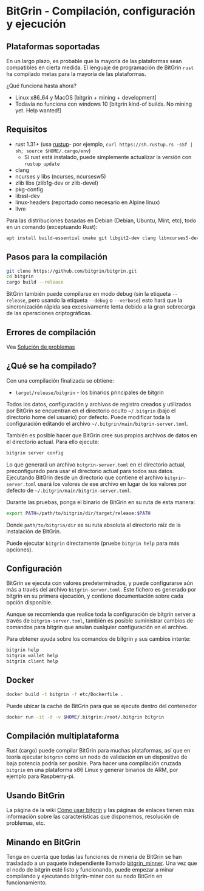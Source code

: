# BitGrin - Compilación, configuración y ejecución

## Plataformas soportadas

En un largo plazo, es probable que la mayoría de las plataformas sean compatibles en cierta medida.
El lenguaje de programación de BitGrin `rust` ha compilado metas para la mayoría de las plataformas.

¿Qué funciona hasta ahora?

* Linux x86\_64 y MacOS [bitgrin + mining + development]
* Todavía no funciona con windows 10 [bitgrin kind-of builds. No mining yet. Help wanted!]

## Requisitos

* rust 1.31+ (usa [rustup]((https://www.rustup.rs/))- por ejemplo, `curl https://sh.rustup.rs -sSf | sh; source $HOME/.cargo/env`)
  * Si rust está instalado, puede simplemente actualizar la versión con  `rustup update`
* clang
* ncurses y libs (ncurses, ncursesw5)
* zlib libs (zlib1g-dev or zlib-devel)
* pkg-config
* libssl-dev
* linux-headers (reportado como necesario en Alpine linux)
* llvm

Para las distribuciones basadas en Debian (Debian, Ubuntu, Mint, etc), todo en un comando (exceptuando Rust):

```sh
apt install build-essential cmake git libgit2-dev clang libncurses5-dev libncursesw5-dev zlib1g-dev pkg-config libssl-dev llvm
```

## Pasos para la compilación

```sh
git clone https://github.com/bitgrin/bitgrin.git
cd bitgrin
cargo build --release
```

BitGrin también puede compilarse en modo debug (sin la etiqueta `--release`, pero usando la etiqueta `--debug` o `--verbose`) esto hará que la sincronización rápida sea excesivamente lenta debido a la gran sobrecarga de las operaciones criptográficas.

## Errores de compilación

Vea [Solución de problemas](https://github.com/mimblewimble/docs/wiki/Troubleshooting)

## ¿Qué se ha compilado?

Con una compilación finalizada se obtiene:

* `target/release/bitgrin` - los binarios principales de bitgrin

Todos los datos, configuración y archivos de registro creados y utilizados por BitGrin se encuentran en el directorio oculto `~/.bitgrin` (bajo el directorio home del usuario) por defecto. Puede modificar toda la configuración editando el archivo `~/.bitgrin/main/bitgrin-server.toml`.

También es posible hacer que BitGrin cree sus propios archivos de datos en el directorio actual. Para ello ejecute:

```sh
bitgrin server config
```

Lo que generará un archivo `bitgrin-server.toml` en el directorio actual, preconfigurado para usar el directorio actual para todos sus datos. Ejecutando BitGrin desde un directorio que contiene el archivo `bitgrin-server.toml` usará los valores de ese archivo en lugar de los valores por defecto de `~/.bitgrin/main/bitgrin-server.toml`.

Durante las pruebas, ponga el binario de BitGrin en su ruta de esta manera:

```sh
export PATH=/path/to/bitgrin/dir/target/release:$PATH
```

Donde `path/to/bitgrin/dir` es su ruta absoluta al directorio raíz de la instalación de BitGrin.

Puede ejecutar `bitgrin` directamente (pruebe `bitgrin help` para más opciones).

## Configuración

BitGrin se ejecuta con valores predeterminados, y puede configurarse aún más a través del archivo `bitgrin-server.toml`. Este fichero es generado por bitgrin en su primera ejecución, y contiene documentación sobre cada opción disponible.

Aunque se recomienda que realice toda la configuración de bitgrin server a través de `bitgrin-server.toml`, también es posible suministrar cambios de comandos para bitgrin que anulan cualquier configuración en el archivo.

Para obtener ayuda sobre los comandos de bitgrin y sus cambios intente:

```sh
bitgrin help
bitgrin wallet help
bitgrin client help
```

## Docker

```sh
docker build -t bitgrin -f etc/Dockerfile .
```

Puede ubicar la caché de BitGrin para que se ejecute dentro del contenedor

```sh
docker run -it -d -v $HOME/.bitgrin:/root/.bitgrin bitgrin
```
## Compilación multiplataforma

Rust (cargo) puede compilar BitGrin para muchas plataformas, así que en teoría ejecutar `bitgrin` como un nodo de validación en un dispositivo de baja potencia podría ser posible. Para hacer una compilación cruzada `bitgrin` en una plataforma x86 Linux y generar binarios de ARM, por ejemplo para Raspberry-pi.

## Usando BitGrin

La página de la wiki [Cómo usar bitgrin](https://github.com/mimblewimble/docs/wiki/How-to-use-bitgrin) y las páginas de enlaces tienen más información sobre las características que disponemos, resolución de problemas, etc.

## Minando en BitGrin

Tenga en cuenta que todas las funciones de minería de BitGrin se han trasladado a un paquete independiente llamado [bitgrin_minner](https://github.com/bitgrin/bitgrin-miner). Una vez que el nodo de bitgrin esté listo y funcionando, puede empezar a minar compilando y ejecutando bitgrin-miner con su nodo BitGrin en funcionamiento.
